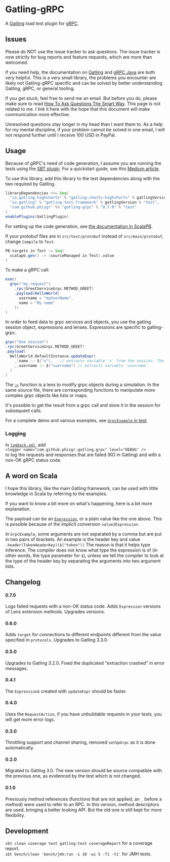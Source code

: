 # Gatling-gRPC

A [Gatling](http://gatling.io/) load test plugin for [gRPC](https://grpc.io/).

## Issues

Please do NOT use the issue tracker to ask questions.
The issue tracker is now strictly for bug reports and feature requests,
which are more than welcomed.

If you need help, the documentation on [Gatling](https://gatling.io/docs/current)
and [gRPC Java](https://grpc.io/docs/tutorials/basic/java/)
are both very helpful.
This is a very small library, the problems you encounter are likely
not Gatling-gRPC specific and can be solved by better understanding
Gatling, gRPC, or general tooling.

If you get stuck, feel free to send me an email.
But before you do, please make sure to read
[How To Ask Questions The Smart Way](http://www.catb.org/~esr/faqs/smart-questions.html).
This page is not related to me. I link it here with the hope that
this document will make communication more effective.

Unresolved questions stay longer in my head than I want them to.
As a help for my mental discipline,
if your problem cannot be solved in one email,
I will not respond further until I receive 100 USD in PayPal.

## Usage

Because of gRPC's need of code generation,
I assume you are running the tests using the
[SBT plugin](https://gatling.io/docs/current/extensions/sbt_plugin/).
For a quickstart guide, see this
[Medium article](https://medium.com/@georgeleung_7777/a-demo-of-gatling-grpc-bc92158ca808).

To use this library, add this library to the test dependencies
along with the two required by Gatling.

```sbt
libraryDependencies ++= Seq(
  "io.gatling.highcharts" % "gatling-charts-highcharts" % gatlingVersion % "test",
  "io.gatling" % "gatling-test-framework" % gatlingVersion % "test",
  "com.github.phisgr" %% "gatling-grpc" % "0.7.0" % "test"
)
enablePlugins(GatlingPlugin)
```

For setting up the code generation, see
[the documentation in ScalaPB](https://scalapb.github.io/sbt-settings.html).

If your protobuf files are in `src/test/protobuf`
instead of `src/main/protobuf`, change `Compile` to `Test`.

```sbt
PB.targets in Test := Seq(
  scalapb.gen() -> (sourceManaged in Test).value
)
```

To make a gRPC call:

```scala
exec(
  grpc("my_request")
    .rpc(GreetServiceGrpc.METHOD_GREET)
    .payload(HelloWorld(
      username = "myUserName",
      name = "My name"
    ))
)
```

In order to feed data to grpc services and objects, you use the gatling session object, expressions and lenses. Expressions are specific to gatling-grpc.

```scala
grpc("Use session")
.rpc(GreetServiceGrpc.METHOD_GREET)
.payload(
  HelloWorld.defaultInstance.updateExpr(
    _.name :~ $("s"),   // extracts variable 's' from the session. The $ function is actually an expression
    _.username :~ $("username") // extracts variable 'username'
  )
)
```
The [:~](src/main/scala/com/github/phisgr/gatling/pb/package.scala) function is a lens to modify grpc objects during a simulation. In the same source file, there are corresponding functions to manipulate more complex grpc objects like lists or maps.

It's possible to get the result from a grpc call and store it in the session for subsequent calls.

For a complete demo and various examples,
see [`GrpcExample` in test](src/test/scala/com/github/phisgr/example/GrpcExample.scala).

### Logging
In [`logback.xml`](https://gatling.io/docs/current/general/debugging/#logback), add  
`<logger name="com.github.phisgr.gatling.grpc" level="DEBUG" />`  
to log the requests and responses that are failed (KO in Gatling)
and with a non-OK gRPC status code.

## A word on Scala

I hope this library, like the main Gatling framework,
can be used with little knowledge in Scala
by referring to the examples.

If you want to know a bit more on what's happening,
here is a bit more explanation.

The payload can be an [`Expression`](https://gatling.io/docs/2.3/session/expression_el/),
or a plain value like the one above.
This is possible because of the implicit conversion `value2Expression`.

In `GrpcExample`, some arguments are not separated by a comma
but are put in two pairs of brackets.
An example is the header key and value `.header(TokenHeaderKey)($("token"))`
The reason is that it helps type inference.
The compiler does not know what type the expression is of
(in other words, the type parameter for `$`),
unless we tell the compiler to look at the type of the header key
by separating the arguments into two argument lists.

## Changelog

#### 0.7.0
Logs failed requests with a non-OK status code.
Adds `Expression` versions of Lens extension methods.
Upgrades versions.

#### 0.6.0
Adds `target` for connections to different endpoints
different from the value specified in `protocols`.
Upgrades to Gatling 3.3.0.

#### 0.5.0
Upgrades to Gatling 3.2.0.
Fixed the duplicated "extraction crashed" in error messages.

#### 0.4.1
The `Expression`s created with `updateExpr` should be faster.

#### 0.4.0
Uses the `RequestAction`,
if you have unbuildable requests in your tests,
you will get more error logs.

#### 0.3.0
Throttling support and channel sharing,
removed `setUpGrpc` as it is done automatically.

#### 0.2.0
Migrated to Gatling 3.0.
The new version should be source compatible with the previous one,
as evidenced by the test which is not changed.

#### 0.1.0
Previously method references
(functions that are not applied, an `_` before a method)
were used to refer to an RPC.
In this version, method descriptors are used,
bringing a better looking API.
But the old one is still kept for more flexibility.

## Development

`sbt clean coverage test gatling:test coverageReport` for a coverage report.  
`sbt bench/clean 'bench/jmh:run -i 10 -wi 5 -f1 -t1'` for JMH tests.
